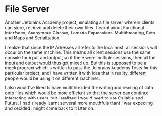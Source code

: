 # File Server
Another Jetbrains Academy project, emulating a file server wherein clients can store, retrieve and delete their own files. I learnt about Functional Interfaces, Anonymous Classes, Lambda Expressions, Multithreading, Sets and Maps and Serialization. 

I realize that since the IP Adresses all refer to the local host, all sessions will occur on the same machine. This means all client sessions use the same console for input and output, so if there were multiple sessions, then all the input and output would thus get mixed up. But this is supposed to be a mock program which is written to pass the Jetbrains Academy Tests for this particular project, and I have written it with idea that in reality, different people would be using it on different machines.

I also would've liked to have multithreaded the writing and reading of data onto files which would be more efficient so that the server can continue interacting with users, but I realized I would need to use Callable and Future. I had already learnt serveral more mouthfuls thant I was expecting and decided I might come back to it later on.
